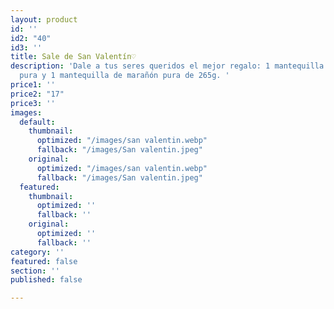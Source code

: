 ```yaml
---
layout: product
id: ''
id2: "40"
id3: ''
title: Sale de San Valentín♡
description: 'Dale a tus seres queridos el mejor regalo: 1 mantequilla de almendra
  pura y 1 mantequilla de marañón pura de 265g. '
price1: ''
price2: "17"
price3: ''
images:
  default:
    thumbnail:
      optimized: "/images/san valentin.webp"
      fallback: "/images/San valentin.jpeg"
    original:
      optimized: "/images/san valentin.webp"
      fallback: "/images/San valentin.jpeg"
  featured:
    thumbnail:
      optimized: ''
      fallback: ''
    original:
      optimized: ''
      fallback: ''
category: ''
featured: false
section: ''
published: false

---
```

